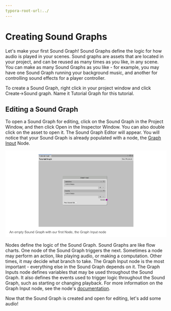 ```yaml
---
typora-root-url:../
---
```


# Creating Sound Graphs

Let's make your first Sound Graph! Sound Graphs define the logic for how audio is played in your scenes. Sound graphs are assets that are located in your project, and can be reused as many times as you like, in any scene. You can make as many Sound Graphs as you like - for example, you may have one Sound Graph running your background music, and another for controlling sound effects for a player controller.

To create a Sound Graph, right click in your project window and click Create->Sound graph. Name it Tutorial Graph for this tutorial.

## Editing a Sound Graph
To open a Sound Graph for editing, click on the Sound Graph in the Project Window, and then click Open in the Inspector Window. You can also double click on the asset to open it. The Sound Graph Editor will appear. You will notice that your Sound Graph is already populated with a node, the [Graph Input](Graph-Inputs) Node.

![Tutorial-GraphInputNode.png](/IMG/Tutorial-GraphInputNode.png)

Nodes define the logic of the Sound Graph. Sound Graphs are like flow charts. One node of the Sound Graph triggers the next. Sometimes a node may perform an action, like playing audio, or making a computation. Other times, it may decide what branch to take. The Graph Input node is the most important - everything else in the Sound Graph depends on it. The Graph Inputs node defines variables that may be used throughout the Sound Graph. It also defines the events used to trigger logic throughout the Sound Graph, such as starting or changing playback. For more information on the Graph Input node, see the node's [documentation](Graph-Inputs).

Now that the Sound Graph is created and open for editing, let's add some audio!
